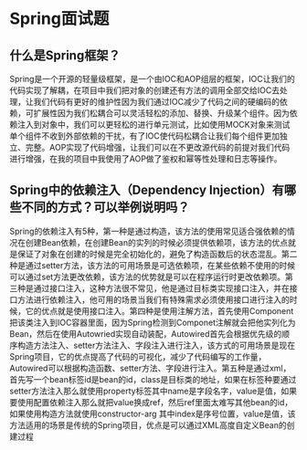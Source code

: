 # Spring面试题

## 什么是Spring框架？

​	Spring是一个开源的轻量级框架，是一个由IOC和AOP组层的框架，IOC让我们的代码实现了解耦，在项目中我们把对象的创建还有方法的调用全部交给IOC去处理，让我们代码有更好的维护性因为我们通过IOC减少了代码之间的硬编码的依赖，可扩展性因为我们松耦合可以灵活轻松的添加、替换、升级某个组件。因为依赖注入到对象中，我们可以更轻松的进行单元测试，比如使用MOCK对象来测试单个组件不收到外部依赖的干扰，有了IOC使代码松耦合让我们每个组件更加独立、完整。AOP实现了代码增强，让我们可以在不更改源代码的前提对我们代码进行增强，在我的项目中我使用了AOP做了鉴权和幂等性处理和日志等操作。

## **Spring中的依赖注入（Dependency Injection）有哪些不同的方式？可以举例说明吗？**

Spring的依赖注入有5种，第一种是通过构造，该方法的使用常见适合强依赖的情况在创建Bean依赖，在创建Bean的实列的时候必须提供依赖项，该方法的优点就是保证了对象在创建的时候是完全初始化的，避免了构造函数后的状态混乱。第二种是通过setter方法，该方法的可用场景是可选依赖项，在某些依赖不使用的时候可以通过set方法更改依赖，该方法的优势就是可以在程序运行时更改依赖项。第三种是通过接口注入，这种方法很不常见，他是通过目标类实现接口注入，并在接口方法进行依赖注入，他可用的场景当我们有特殊需求必须使用接口进行注入的时候，它的优点就是使用接口注入。第四种是使用注解方法，首先使用Component把该类注入到IOC容器里面，因为Spring检测到Componet注解就会把他实列化为Bean，然后在使用Autowried实现自动装配，Autowired首先会根据优先级的顺序构造方法注入、setter方法注入、字段注入进行注入，该方式的可用场景是现在Spring项目，它的优点提高了代码的可视化，减少了代码编写的工作量，Autowired可以根据构造函数、setter方法、字段进行注入。第五种是通过xml，首先写一个bean标签id是bean的id，class是目标类的地址，如果在标签种要通过setter方法注入那么就使用property标签其中name是字段名字，value是值，如果要使用配置依赖注入那么就把value换成ref，然后ref里面太难写其他bean的id，如果使用构造方法就使用constructor-arg 其中index是序号位置，value是值，该方法适用的场景是传统的Spring项目，优点是可以通过XML高度自定义Bean的创建过程